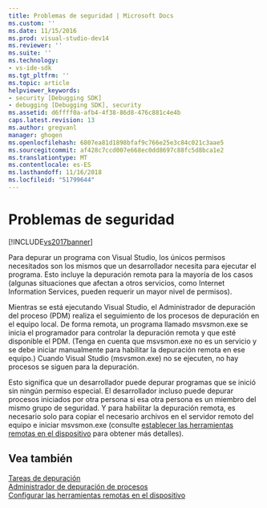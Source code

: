 ```yaml
---
title: Problemas de seguridad | Microsoft Docs
ms.custom: ''
ms.date: 11/15/2016
ms.prod: visual-studio-dev14
ms.reviewer: ''
ms.suite: ''
ms.technology:
- vs-ide-sdk
ms.tgt_pltfrm: ''
ms.topic: article
helpviewer_keywords:
- security [Debugging SDK]
- debugging [Debugging SDK], security
ms.assetid: d6ffff0a-afb4-4f38-86d8-476c881c4e4b
caps.latest.revision: 13
ms.author: gregvanl
manager: ghogen
ms.openlocfilehash: 6807ea81d1898bfaf9c766e25e3c84c021c3aae5
ms.sourcegitcommit: af428c7ccd007e668ec0dd8697c88fc5d8bca1e2
ms.translationtype: MT
ms.contentlocale: es-ES
ms.lasthandoff: 11/16/2018
ms.locfileid: "51799644"
---
```

# <a name="security-issues"></a>Problemas de seguridad
[!INCLUDE[vs2017banner](../../includes/vs2017banner.md)]

Para depurar un programa con Visual Studio, los únicos permisos necesitados son los mismos que un desarrollador necesita para ejecutar el programa. Esto incluye la depuración remota para la mayoría de los casos (algunas situaciones que afectan a otros servicios, como Internet Information Services, pueden requerir un mayor nivel de permisos).  
  
 Mientras se está ejecutando Visual Studio, el Administrador de depuración del proceso (PDM) realiza el seguimiento de los procesos de depuración en el equipo local. De forma remota, un programa llamado msvsmon.exe se inicia el programador para controlar la depuración remota y que esté disponible el PDM. (Tenga en cuenta que msvsmon.exe no es un servicio y se debe iniciar manualmente para habilitar la depuración remota en ese equipo.) Cuando Visual Studio (msvsmon.exe) no se ejecuten, no hay procesos se siguen para la depuración.  
  
 Esto significa que un desarrollador puede depurar programas que se inició sin ningún permiso especial. El desarrollador incluso puede depurar procesos iniciados por otra persona si esa otra persona es un miembro del mismo grupo de seguridad. Y para habilitar la depuración remota, es necesario solo para copiar el necesario archivos en el servidor remoto del equipo e iniciar msvsmon.exe (consulte [establecer las herramientas remotas en el dispositivo](http://msdn.microsoft.com/library/90f45630-0d26-4698-8c1f-63f85a12db9c) para obtener más detalles).  
  
## <a name="see-also"></a>Vea también  
 [Tareas de depuración](../../extensibility/debugger/debugging-tasks.md)   
 [Administrador de depuración de procesos](../../extensibility/debugger/process-debug-manager.md)   
 [Configurar las herramientas remotas en el dispositivo](http://msdn.microsoft.com/library/90f45630-0d26-4698-8c1f-63f85a12db9c)


